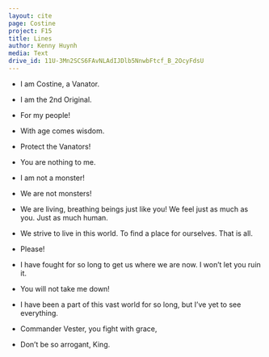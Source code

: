 ```yaml
---
layout: cite
page: Costine
project: F15
title: Lines
author: Kenny Huynh
media: Text
drive_id: 11U-3Mn2SCS6FAvNLAdIJDlb5NnwbFtcf_B_2OcyFdsU
---
```

- I am Costine, a Vanator.

- I am the 2nd Original.

- For my people!

- With age comes wisdom.

- Protect the Vanators!

- You are nothing to me.

- I am not a monster!

- We are not monsters!

- We are living, breathing beings just like you! We feel just as much as you. Just as much human.

- We strive to live in this world. To find a place for ourselves. That is all.

- Please!

- I have fought for so long to get us where we are now. I won’t let you ruin it.

- You will not take me down!

- I have been a part of this vast world for so long, but I’ve yet to see everything.

- Commander Vester, you fight with grace,

- Don’t be so arrogant, King.
